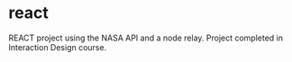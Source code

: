 # react
REACT project using the NASA API and a node relay. Project completed in Interaction Design course. 
